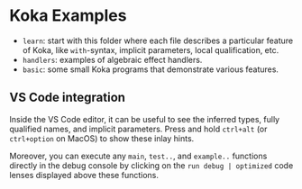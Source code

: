 # Koka Examples

* `learn`: start with this folder where each file
  describes a particular feature of Koka, like `with`-syntax, implicit parameters, local qualification, etc.
* `handlers`: examples of algebraic effect handlers.
* `basic`: some small Koka programs that demonstrate various features.  

## VS Code integration

Inside the VS Code editor, it can be useful to see the inferred types, fully qualified names, and implicit
parameters. Press and hold `ctrl+alt` (or `ctrl+option` on MacOS) to show these inlay hints.

Moreover, you can execute any `main`, `test..`, and `example..` functions directly in the debug console by clicking on the `run debug | optimized` code lenses displayed above these functions.
